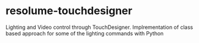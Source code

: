 # resolume-touchdesigner
Lighting and Video control through TouchDesigner. Implrementation of class based approach for some of the lighting commands with Python
